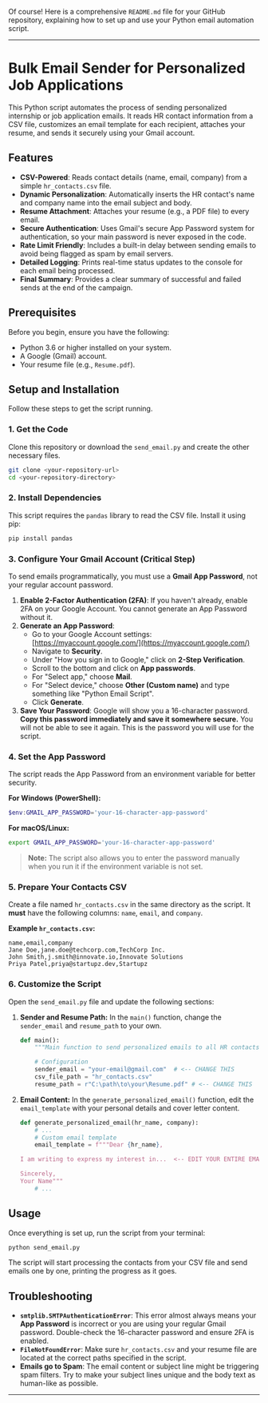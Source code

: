 Of course\! Here is a comprehensive `README.md` file for your GitHub repository, explaining how to set up and use your Python email automation script.

-----

# Bulk Email Sender for Personalized Job Applications

This Python script automates the process of sending personalized internship or job application emails. It reads HR contact information from a CSV file, customizes an email template for each recipient, attaches your resume, and sends it securely using your Gmail account.

## Features

  - **CSV-Powered**: Reads contact details (name, email, company) from a simple `hr_contacts.csv` file.
  - **Dynamic Personalization**: Automatically inserts the HR contact's name and company name into the email subject and body.
  - **Resume Attachment**: Attaches your resume (e.g., a PDF file) to every email.
  - **Secure Authentication**: Uses Gmail's secure App Password system for authentication, so your main password is never exposed in the code.
  - **Rate Limit Friendly**: Includes a built-in delay between sending emails to avoid being flagged as spam by email servers.
  - **Detailed Logging**: Prints real-time status updates to the console for each email being processed.
  - **Final Summary**: Provides a clear summary of successful and failed sends at the end of the campaign.

## Prerequisites

Before you begin, ensure you have the following:

  - Python 3.6 or higher installed on your system.
  - A Google (Gmail) account.
  - Your resume file (e.g., `Resume.pdf`).

## Setup and Installation

Follow these steps to get the script running.

### 1\. Get the Code

Clone this repository or download the `send_email.py` and create the other necessary files.

```bash
git clone <your-repository-url>
cd <your-repository-directory>
```

### 2\. Install Dependencies

This script requires the `pandas` library to read the CSV file. Install it using pip:

```bash
pip install pandas
```

### 3\. Configure Your Gmail Account (Critical Step)

To send emails programmatically, you must use a **Gmail App Password**, not your regular account password.

1.  **Enable 2-Factor Authentication (2FA)**: If you haven't already, enable 2FA on your Google Account. You cannot generate an App Password without it.
2.  **Generate an App Password**:
      * Go to your Google Account settings: [https://myaccount.google.com/](https://myaccount.google.com/)
      * Navigate to **Security**.
      * Under "How you sign in to Google," click on **2-Step Verification**.
      * Scroll to the bottom and click on **App passwords**.
      * For "Select app," choose **Mail**.
      * For "Select device," choose **Other (Custom name)** and type something like "Python Email Script".
      * Click **Generate**.
3.  **Save Your Password**: Google will show you a 16-character password. **Copy this password immediately and save it somewhere secure.** You will not be able to see it again. This is the password you will use for the script.

### 4\. Set the App Password

The script reads the App Password from an environment variable for better security.

**For Windows (PowerShell):**

```powershell
$env:GMAIL_APP_PASSWORD='your-16-character-app-password'
```

**For macOS/Linux:**

```bash
export GMAIL_APP_PASSWORD='your-16-character-app-password'
```

> **Note:** The script also allows you to enter the password manually when you run it if the environment variable is not set.

### 5\. Prepare Your Contacts CSV

Create a file named `hr_contacts.csv` in the same directory as the script. It **must** have the following columns: `name`, `email`, and `company`.

**Example `hr_contacts.csv`:**

```csv
name,email,company
Jane Doe,jane.doe@techcorp.com,TechCorp Inc.
John Smith,j.smith@innovate.io,Innovate Solutions
Priya Patel,priya@startupz.dev,Startupz
```

### 6\. Customize the Script

Open the `send_email.py` file and update the following sections:

1.  **Sender and Resume Path:** In the `main()` function, change the `sender_email` and `resume_path` to your own.

    ```python
    def main():
        """Main function to send personalized emails to all HR contacts."""

        # Configuration
        sender_email = "your-email@gmail.com"  # <-- CHANGE THIS
        csv_file_path = "hr_contacts.csv"
        resume_path = r"C:\path\to\your\Resume.pdf" # <-- CHANGE THIS
    ```

2.  **Email Content:** In the `generate_personalized_email()` function, edit the `email_template` with your personal details and cover letter content.

    ```python
    def generate_personalized_email(hr_name, company):
        # ...
        # Custom email template
        email_template = f"""Dear {hr_name},

    I am writing to express my interest in...  <-- EDIT YOUR ENTIRE EMAIL BODY HERE

    Sincerely,
    Your Name"""
        # ...
    ```

## Usage

Once everything is set up, run the script from your terminal:

```bash
python send_email.py
```

The script will start processing the contacts from your CSV file and send emails one by one, printing the progress as it goes.

## Troubleshooting

  - **`smtplib.SMTPAuthenticationError`**: This error almost always means your **App Password** is incorrect or you are using your regular Gmail password. Double-check the 16-character password and ensure 2FA is enabled.
  - **`FileNotFoundError`**: Make sure `hr_contacts.csv` and your resume file are located at the correct paths specified in the script.
  - **Emails go to Spam**: The email content or subject line might be triggering spam filters. Try to make your subject lines unique and the body text as human-like as possible.

-----